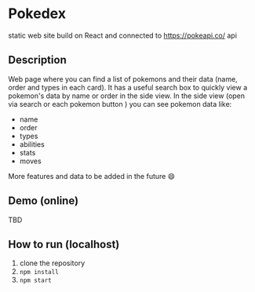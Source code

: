 # Pokedex
static web site build on React and connected to https://pokeapi.co/ api
## Description
Web page where you can find a list of pokemons and their data (name, order and types in each card).
It has a useful search box to quickly view a pokemon's data by name or order in the side view. 
In the side view (open via search or each pokemon button ) you can see pokemon data like:

 - name
 - order
 - types
 - abilities
 - stats
 - moves

More features and data to be added in the future 😄
## Demo (online)
TBD
## How to run (localhost)
 1. clone the repository
 2. `npm install`
 3. `npm start`
